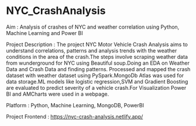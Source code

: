 # NYC_CrashAnalysis
Aim : Analysis of crashes of NYC and weather correlation using Python, Machine Learning and Power BI 

Project Description : The project NYC Motor Vehicle Crash Analysis aims to understand correlations, patterns and analysis trends with the weather conditions in the area of the crash.The steps involve scraping weather data from wunderground for NYC using Beautiful soup.Doing an EDA on Weather Data and Crash Data and finding patterns. Processed and mapped the crash dataset with weather dataset using PySpark.MongoDb Atlas was used for data storage.ML models like logistic regression,SVM and Gradient Boosting are evaluated to predict severity of a vehicle crash.For Visualization Power BI and AMCharts were used in a webpage.

Platform : Python, Machine Learning, MongoDB, PowerBI

Project Frontend : https://nyc-crash-analysis.netlify.app/ 

